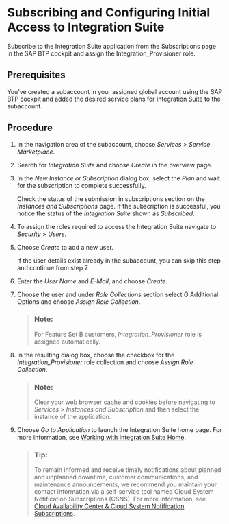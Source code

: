 <!-- loio8a3c8b7a6b1c4f249bb81d11644ef806 -->

<link rel="stylesheet" type="text/css" href="../css/sap-icons.css"/>

# Subscribing and Configuring Initial Access to Integration Suite

Subscribe to the Integration Suite application from the Subscriptions page in the SAP BTP cockpit and assign the Integration\_Provisioner role.



<a name="loio8a3c8b7a6b1c4f249bb81d11644ef806__prereq_nbs_lth_vlb"/>

## Prerequisites

You’ve created a subaccount in your assigned global account using the SAP BTP cockpit and added the desired service plans for Integration Suite to the subaccount.



## Procedure

1.  In the navigation area of the subaccount, choose *Services* \> *Service Marketplace*.

2.  Search for *Integration Suite* and choose *Create* in the overview page.

3.  In the *New Instance or Subscription* dialog box, select the *Plan* and wait for the subscription to complete successfully.

    Check the status of the submission in subscriptions section on the *Instances and Subscriptions* page. If the subscription is successful, you notice the status of the *Integration Suite* shown as *Subscribed*.

4.  To assign the roles required to access the Integration Suite navigate to *Security* \> *Users*.

5.  Choose *Create* to add a new user.

    If the user details exist already in the subaccount, you can skip this step and continue from step 7.

6.  Enter the *User Name* and *E-Mail*, and choose *Create*.

7.  Choose the user and under *Role Collections* section select <span class="SAP-icons"></span> Additional Options and choose *Assign Role Collection*.

    > ### Note:  
    > For Feature Set B customers, *Integration\_Provisioner* role is assigned automatically.

8.  In the resulting dialog box, choose the checkbox for the *Integration\_Provisioner* role collection and choose *Assign Role Collection*.

    > ### Note:  
    > Clear your web browser cache and cookies before navigating to *Services* \> *Instances and Subscription* and then select the instance of the application.

9.  Choose *Go to Application* to launch the Integration Suite home page. For more information, see [Working with Integration Suite Home](../20-Working_with_SAP_Integration_Suite_Home/working-with-integration-suite-home-a53dce3.md).

    > ### Tip:  
    > To remain informed and receive timely notifications about planned and unplanned downtime, customer communications, and maintenance announcements, we recommend you maintain your contact information via a self-service tool named Cloud System Notification Subscriptions \(CSNS\). For more information, see [Cloud Availability Center & Cloud System Notification Subscriptions](https://support.sap.com/en/my-support/systems-installations/cac.html).


